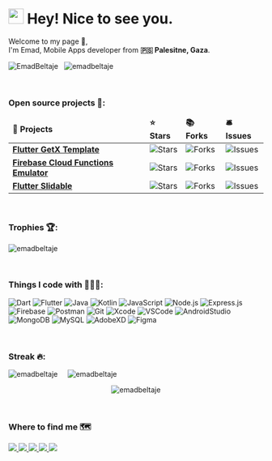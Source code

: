 



<h1><img src="https://emojis.slackmojis.com/emojis/images/1531849430/4246/blob-sunglasses.gif?1531849430" width="30"/> Hey! Nice to see you.</h1>


<p>Welcome to my page 👋, </br> I'm Emad, Mobile Apps developer from <b>🇵🇸 Palesitne, Gaza</b>.<p/>


<p align="left">
  <img src="https://img.shields.io/github/followers/EmadBeltaje?color=1f222e&label=Followers&style=social" alt="EmadBeltaje" /> &nbsp;
  <img src="https://komarev.com/ghpvc/?username=emadbeltaje&label=Profile%20views&color=0e75b6&style=flat" alt="emadbeltaje" />
</p>


<br/>
<h3>Open source projects 🌟:</h3>
<table>
  <thead align="left">
    <tr border: none;>
      <td><b>🎁 Projects</b></td>
      <td><b>⭐ Stars</b></td>
      <td><b>📚 Forks</b></td>
      <td><b>🛎 Issues</b></td>
    </tr>
  </thead>
  <tbody>
    <tr>
      <td><a href="https://github.com/EmadBeltaje/flutter_getx_template"><b>Flutter GetX Template</b></a></td>
      <td><img alt="Stars" src="https://img.shields.io/github/stars/EmadBeltaje/flutter_getx_template?style=flat-square&labelColor=343b41"/></td>
      <td><img alt="Forks" src="https://img.shields.io/github/forks/EmadBeltaje/flutter_getx_template?style=flat-square&labelColor=343b41"/></td>
      <td><img alt="Issues" src="https://img.shields.io/github/issues/EmadBeltaje/flutter_getx_template?style=flat-square&labelColor=343b41"/></td>
    </tr>
    <tr>
      <td><a href="https://github.com/EmadBeltaje/firebase_cloud_functions_emulator"><b>Firebase Cloud Functions Emulator</b></a></td>
      <td><img alt="Stars" src="https://img.shields.io/github/stars/EmadBeltaje/firebase_cloud_functions_emulator?style=flat-square&labelColor=343b41"/></td>
      <td><img alt="Forks" src="https://img.shields.io/github/forks/EmadBeltaje/firebase_cloud_functions_emulator?style=flat-square&labelColor=343b41"/></td>
      <td><img alt="Issues" src="https://img.shields.io/github/issues/EmadBeltaje/firebase_cloud_functions_emulator?style=flat-square&labelColor=343b41"/></td>
    </tr>
    <tr>
      <td><a href="https://github.com/EmadBeltaje/flutter_slidable"><b>Flutter Slidable</b></a></td>
      <td><img alt="Stars" src="https://img.shields.io/github/stars/EmadBeltaje/flutter_slidable?style=flat-square&labelColor=343b41"/></td>
      <td><img alt="Forks" src="https://img.shields.io/github/forks/EmadBeltaje/flutter_slidable?style=flat-square&labelColor=343b41"/></td>
      <td><img alt="Issues" src="https://img.shields.io/github/issues/EmadBeltaje/flutter_slidable?style=flat-square&labelColor=343b41"/></td>
    </tr>
  </tbody>
</table> 


<br/>
<h3>Trophies 🏆:</h3>
<p align="left">
  <picture>
    <source media="(prefers-color-scheme: dark)" srcset="https://github-profile-trophy.vercel.app/?username=emadbeltaje&theme=onedark&margin-h=15&margin-w=15&column=4">
    <img src="https://github-profile-trophy.vercel.app/?username=emadbeltaje&margin-w=15&margin-h=15&column=4" alt="emadbeltaje" />
  </picture>
</p>



<br/>
<h3>Things I code with 👨🏻‍💻:</h3>
<p align="left">
  <img alt="Dart" src="https://img.shields.io/badge/-Dart-0175C2?style=for-the-badge&logo=dart&logoColor=white" />
<img alt="Flutter" src="https://img.shields.io/badge/-Flutter-02569B?style=for-the-badge&logo=flutter&logoColor=white" />
<img alt="Java" src="https://img.shields.io/badge/java-%23ED8B00.svg?style=for-the-badge&logo=openjdk&logoColor=white" />
<img alt="Kotlin" src="https://img.shields.io/badge/-Kotlin-0095D5?style=for-the-badge&logo=kotlin&logoColor=white" />
<img alt="JavaScript" src="https://img.shields.io/badge/-JavaScript-F7DF1E?style=for-the-badge&logo=javascript&logoColor=black" />
<img alt="Node.js" src="https://img.shields.io/badge/-Node.js-43853D?style=for-the-badge&logo=node-dot-js&logoColor=white" />
<img alt="Express.js" src="https://img.shields.io/badge/Express.js-%23404d59.svg?style=for-the-badge" />
<img alt="Firebase" src="https://img.shields.io/badge/firebase-%23039BE5.svg?style=for-the-badge&logo=firebase" />
<img alt="Postman" src="https://img.shields.io/badge/Postman-FF6C37?style=for-the-badge&logo=postman&logoColor=white" />
<img alt="Git" src="https://img.shields.io/badge/Git-F05032?style=for-the-badge&logo=git&logoColor=white" />
<img alt="Xcode" src="https://img.shields.io/badge/Xcode-1575F9?style=for-the-badge&logo=xcode&logoColor=white" />
<img alt="VSCode" src="https://img.shields.io/badge/Visual_Studio_Code-007ACC?style=for-the-badge&logo=visual-studio-code&logoColor=white" />
<img alt="AndroidStudio" src="https://img.shields.io/badge/Android_Studio-3DDC84?style=for-the-badge&logo=android-studio&logoColor=white" />
<img alt="MongoDB" src="https://img.shields.io/badge/MongoDB-%234ea94b.svg?style=for-the-badge&logo=mongodb&logoColor=white" />
<img alt="MySQL" src="https://img.shields.io/badge/mysql-%2300f.svg?style=for-the-badge&logo=mysql&logoColor=white" />
<img alt="AdobeXD" src="https://img.shields.io/badge/Adobe_XD-FF26BE?style=for-the-badge&logo=adobe-xd&logoColor=white" />
<img alt="Figma" src="https://img.shields.io/badge/Figma-F24E1E?style=for-the-badge&logo=figma&logoColor=white" />
</p>


<br/>
<h3>Streak 🔥:</h3>
<p align="left">
  <picture>
    <source media="(prefers-color-scheme: dark)" srcset="https://github-readme-stats.vercel.app/api?username=emadbeltaje&show_icons=true&locale=en&theme=dark">
    <img src="https://github-readme-stats.vercel.app/api?username=emadbeltaje&show_icons=true&locale=en" alt="emadbeltaje" />
  </picture>&nbsp;&nbsp;&nbsp;
  <picture>
    <source media="(prefers-color-scheme: dark)" srcset="https://github-readme-stats.vercel.app/api/top-langs?username=emadbeltaje&show_icons=true&locale=en&layout=compact&theme=dark">
    <img align="top" src="https://github-readme-stats.vercel.app/api/top-langs?username=emadbeltaje&show_icons=true&locale=en&layout=compact" alt="emadbeltaje" />
  </picture>
</p>

<p align="center">
  <picture>
    <source media="(prefers-color-scheme: dark)" srcset="https://github-readme-streak-stats.herokuapp.com/?user=emadbeltaje&theme=dark">
    <img align="center" src="https://github-readme-streak-stats.herokuapp.com/?user=emadbeltaje&" alt="emadbeltaje" />
  </picture>
</p>


<br/>
<h3>Where to find me 🗺️</h3>
<p align="left">
<a href="mailto:emadbeltaje@gmail.com" target="_blank">
    <img src="https://img.shields.io/badge/Gmail-D14836?style=for-the-badge&logo=gmail&logoColor=white" />
  </a>
  <a href="https://wa.me/972595195630" target="_blank">
    <img src="https://img.shields.io/badge/WhatsApp-25D366?style=for-the-badge&logo=whatsapp&logoColor=white" />
  </a>
   <a href="https://facebook.com/EmadBeltaje" target="_blank">
    <img src="https://img.shields.io/badge/Facebook-1877F2?style=for-the-badge&logo=facebook&logoColor=white" />
  </a>
  <a href="https://t.me/EmadBeltaje" target="_blank">
    <img src="https://img.shields.io/badge/Telegram-2CA5E0?style=for-the-badge&logo=telegram&logoColor=white" />
  </a>
  <a href="https://discord.com/users/EmadBeltaje#6115" target="_blank">
    <img src="https://img.shields.io/badge/Discord-7289DA?style=for-the-badge&logo=discord&logoColor=white" />
  </a>
</p>
